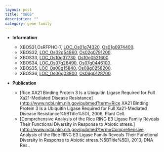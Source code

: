```yaml
---
layout: post
title: "XBOS"
description: ""
category: gene family
---
```


* **Information**  
    + XBOS31,OsRFPHC-7, [LOC_Os01g74320](http://rice.plantbiology.msu.edu/cgi-bin/ORF_infopage.cgi?orf=LOC_Os01g74320), [Os01g0974400](http://rapdb.dna.affrc.go.jp/viewer/gbrowse_details/irgsp1?name=Os01g0974400).
    + XBOS32, [LOC_Os02g54860](http://rice.plantbiology.msu.edu/cgi-bin/ORF_infopage.cgi?orf=LOC_Os02g54860), [Os02g0791200](http://rapdb.dna.affrc.go.jp/viewer/gbrowse_details/irgsp1?name=Os02g0791200).
    + XBOS33, [LOC_Os10g37730](http://rice.plantbiology.msu.edu/cgi-bin/ORF_infopage.cgi?orf=LOC_Os10g37730), [Os10g0521600](http://rapdb.dna.affrc.go.jp/viewer/gbrowse_details/irgsp1?name=Os10g0521600).
    + XBOS34, [LOC_Os07g26490](http://rice.plantbiology.msu.edu/cgi-bin/ORF_infopage.cgi?orf=LOC_Os07g26490), [Os07g0446100](http://rapdb.dna.affrc.go.jp/viewer/gbrowse_details/irgsp1?name=Os07g0446100).
    + XBOS35, [LOC_Os08g15840](http://rice.plantbiology.msu.edu/cgi-bin/ORF_infopage.cgi?orf=LOC_Os08g15840), [Os08g0258200](http://rapdb.dna.affrc.go.jp/viewer/gbrowse_details/irgsp1?name=Os08g0258200).
    + XBOS36, [LOC_Os06g03800](http://rice.plantbiology.msu.edu/cgi-bin/ORF_infopage.cgi?orf=LOC_Os06g03800), [Os06g0128700](http://rapdb.dna.affrc.go.jp/viewer/gbrowse_details/irgsp1?name=Os06g0128700).

* **Publication**  
    + [Rice XA21 Binding Protein 3 Is a Ubiquitin Ligase Required for Full Xa21-Mediated Disease Resistance](http://www.ncbi.nlm.nih.gov/pubmed?term=Rice XA21 Binding Protein 3 Is a Ubiquitin Ligase Required for Full Xa21-Mediated Disease Resistance%5BTitle%5D), 2006, Plant Cell.
    + [Comprehensive Analysis of the Rice RING E3 Ligase Family Reveals Their Functional Diversity in Response to Abiotic stress.](http://www.ncbi.nlm.nih.gov/pubmed?term=Comprehensive Analysis of the Rice RING E3 Ligase Family Reveals Their Functional Diversity in Response to Abiotic stress.%5BTitle%5D), 2013, DNA Res..


